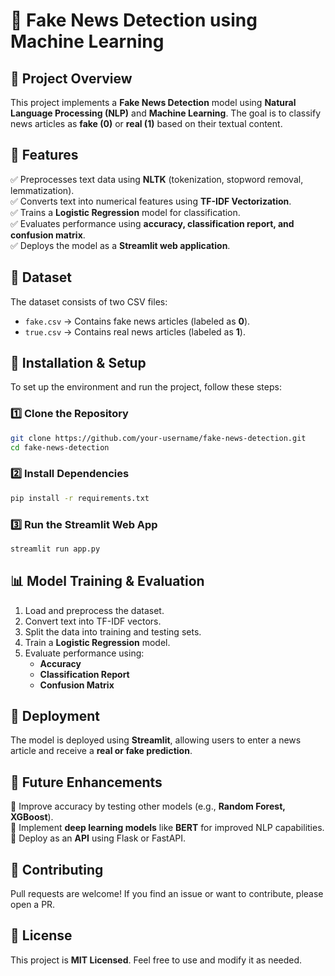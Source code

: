 # 📰 Fake News Detection using Machine Learning

## 📌 Project Overview
This project implements a **Fake News Detection** model using **Natural Language Processing (NLP)** and **Machine Learning**. The goal is to classify news articles as **fake (0)** or **real (1)** based on their textual content.

## 🚀 Features
✅ Preprocesses text data using **NLTK** (tokenization, stopword removal, lemmatization).  
✅ Converts text into numerical features using **TF-IDF Vectorization**.  
✅ Trains a **Logistic Regression** model for classification.  
✅ Evaluates performance using **accuracy, classification report, and confusion matrix**.  
✅ Deploys the model as a **Streamlit web application**.  

## 📂 Dataset
The dataset consists of two CSV files:
- `fake.csv` → Contains fake news articles (labeled as **0**).
- `true.csv` → Contains real news articles (labeled as **1**).

## 🔧 Installation & Setup
To set up the environment and run the project, follow these steps:

### **1️⃣ Clone the Repository**
```bash
git clone https://github.com/your-username/fake-news-detection.git
cd fake-news-detection
```

### **2️⃣ Install Dependencies**
```bash
pip install -r requirements.txt
```

### **3️⃣ Run the Streamlit Web App**
```bash
streamlit run app.py
```

## 📊 Model Training & Evaluation
1. Load and preprocess the dataset.
2. Convert text into TF-IDF vectors.
3. Split the data into training and testing sets.
4. Train a **Logistic Regression** model.
5. Evaluate performance using:
   - **Accuracy**
   - **Classification Report**
   - **Confusion Matrix**

## 🎯 Deployment
The model is deployed using **Streamlit**, allowing users to enter a news article and receive a **real or fake prediction**.

## 📌 Future Enhancements
🚀 Improve accuracy by testing other models (e.g., **Random Forest, XGBoost**).  
🚀 Implement **deep learning models** like **BERT** for improved NLP capabilities.  
🚀 Deploy as an **API** using Flask or FastAPI.  

## 🤝 Contributing
Pull requests are welcome! If you find an issue or want to contribute, please open a PR.

## 📜 License
This project is **MIT Licensed**. Feel free to use and modify it as needed.
